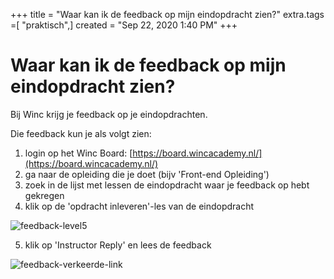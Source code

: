 +++
title = "Waar kan ik de feedback op mijn eindopdracht zien?"
extra.tags =[ "praktisch",]
created = "Sep 22, 2020 1:40 PM"
+++
# Waar kan ik de feedback op mijn eindopdracht zien?


Bij Winc krijg je feedback op je eindopdrachten.

Die feedback kun je als volgt zien:

1. login op het Winc Board: [https://board.wincacademy.nl/](https://board.wincacademy.nl/)
2. ga naar de opleiding die je doet (bijv 'Front-end Opleiding')
3. zoek in de lijst met lessen de eindopdracht waar je feedback op hebt gekregen
4. klik op de 'opdracht inleveren'-les van de eindopdracht

![feedback-level5](@/feedback-level5.png)

5. klik op 'Instructor Reply' en lees de feedback

![feedback-verkeerde-link](@/feedback-verkeerde-link.png)